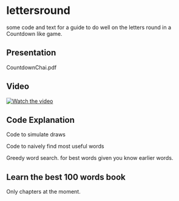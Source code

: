 # lettersround
some code and text for a guide to do well on the letters round in a Countdown like game.


## Presentation
CountdownChai.pdf

## Video
[![Watch the video](https://img.youtube.com/vi/HgaWbXN_BNU/0.jpg)](https://www.youtube.com/watch?v=VIDEO_ID)


## Code Explanation

Code to simulate draws

Code to naively find most useful words

Greedy word search. for best words given you know earlier words.

## Learn the best 100 words book

Only chapters at the moment.

